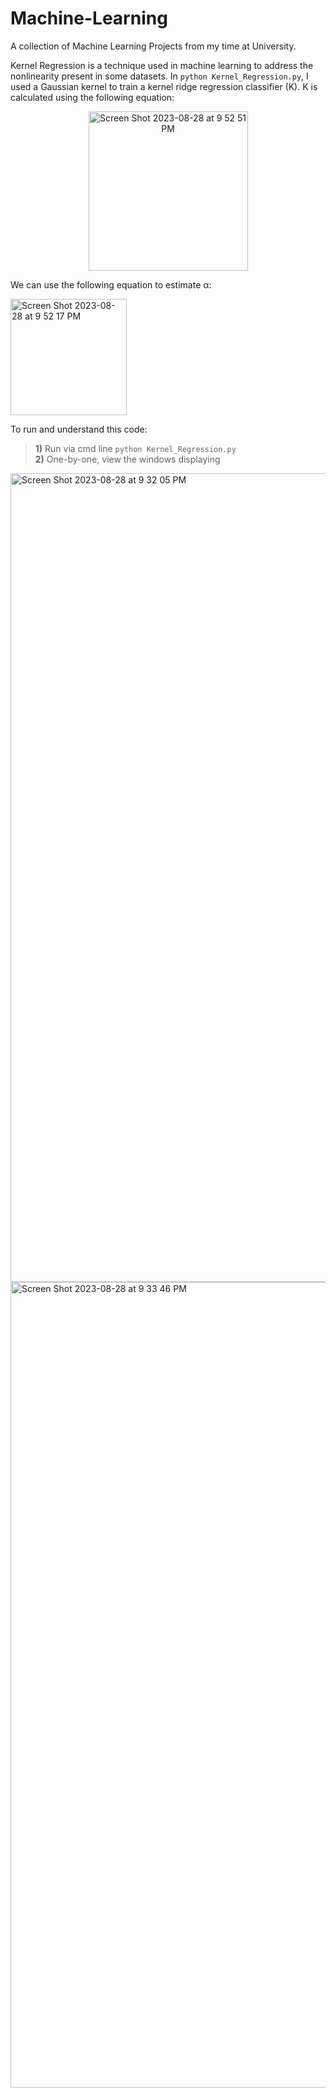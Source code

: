 # Machine-Learning
A collection of Machine Learning Projects from my time at University.

Kernel Regression is a technique used in machine learning to address the nonlinearity present in some datasets. In `python Kernel_Regression.py`, I used a Gaussian kernel to train a kernel ridge regression classifier (K). K is calculated using the following equation:
<p align="center">
  <img width="255" alt="Screen Shot 2023-08-28 at 9 52 51 PM" src="https://github.com/andy-x-li/Machine-Learning/assets/125074849/a9ec45b6-a194-448a-8c52-f3272328a4af">
</p>

We can use the following equation to estimate α: 

<img align="center" width="186" alt="Screen Shot 2023-08-28 at 9 52 17 PM" src="https://github.com/andy-x-li/Machine-Learning/assets/125074849/d62dc297-86ad-49b0-8186-dd789480ba42">



To run and understand this code: <br>
> **1)** Run via cmd line `python Kernel_Regression.py` <br>
> **2)** One-by-one, view the windows displaying 

<img width="1294" alt="Screen Shot 2023-08-28 at 9 32 05 PM" src="https://github.com/andy-x-li/Machine-Learning/assets/125074849/bbc94e52-85ed-4821-bc18-71e7493eaae0">

<img width="1289" alt="Screen Shot 2023-08-28 at 9 33 46 PM" src="https://github.com/andy-x-li/Machine-Learning/assets/125074849/e5235f8e-ce29-40ac-932e-b6d734488f1c">
